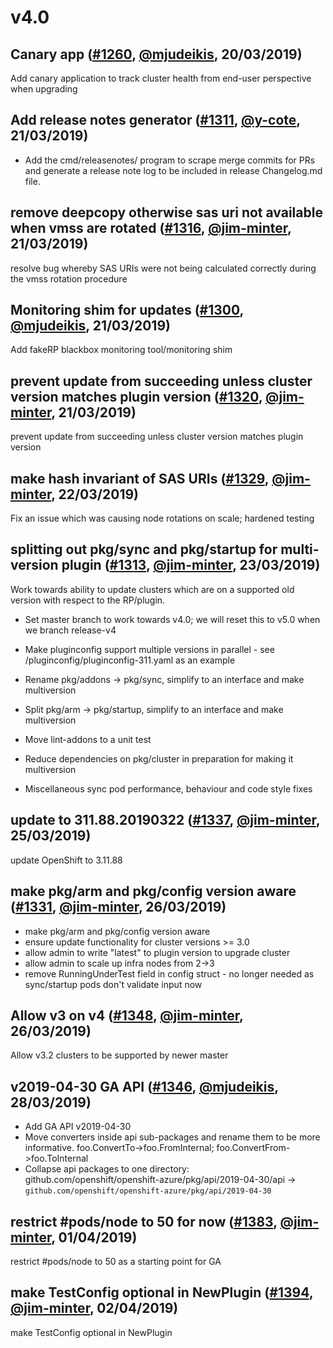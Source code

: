 # v4.0

## Canary app ([#1260](https://github.com/openshift/openshift-azure/pull/1260), [@mjudeikis](https://github.com/mjudeikis), 20/03/2019)

Add canary application to track cluster health from end-user perspective when upgrading


## Add release notes generator ([#1311](https://github.com/openshift/openshift-azure/pull/1311), [@y-cote](https://github.com/y-cote), 21/03/2019)

- Add the cmd/releasenotes/ program to scrape merge commits for PRs and generate a release note log to be included in release Changelog.md file.


## remove deepcopy otherwise sas uri not available when vmss are rotated ([#1316](https://github.com/openshift/openshift-azure/pull/1316), [@jim-minter](https://github.com/jim-minter), 21/03/2019)

resolve bug whereby SAS URIs were not being calculated correctly during the vmss rotation procedure


## Monitoring shim for updates ([#1300](https://github.com/openshift/openshift-azure/pull/1300), [@mjudeikis](https://github.com/mjudeikis), 21/03/2019)

Add fakeRP blackbox monitoring tool/monitoring shim


## prevent update from succeeding unless cluster version matches plugin version ([#1320](https://github.com/openshift/openshift-azure/pull/1320), [@jim-minter](https://github.com/jim-minter), 21/03/2019)

prevent update from succeeding unless cluster version matches plugin version


## make hash invariant of SAS URIs ([#1329](https://github.com/openshift/openshift-azure/pull/1329), [@jim-minter](https://github.com/jim-minter), 22/03/2019)

Fix an issue which was causing node rotations on scale; hardened testing


## splitting out pkg/sync and pkg/startup for multi-version plugin ([#1313](https://github.com/openshift/openshift-azure/pull/1313), [@jim-minter](https://github.com/jim-minter), 23/03/2019)

Work towards ability to update clusters which are on a supported old version
with respect to the RP/plugin.

* Set master branch to work towards v4.0; we will reset this to v5.0 when we
  branch release-v4

* Make pluginconfig support multiple versions in parallel - see
  /pluginconfig/pluginconfig-311.yaml as an example

* Rename pkg/addons -> pkg/sync, simplify to an interface and make multiversion

* Split pkg/arm -> pkg/startup, simplify to an interface and make multiversion

* Move lint-addons to a unit test

* Reduce dependencies on pkg/cluster in preparation for making it multiversion

* Miscellaneous sync pod performance, behaviour and code style fixes


## update to 311.88.20190322 ([#1337](https://github.com/openshift/openshift-azure/pull/1337), [@jim-minter](https://github.com/jim-minter), 25/03/2019)

update OpenShift to 3.11.88


## make pkg/arm and pkg/config version aware ([#1331](https://github.com/openshift/openshift-azure/pull/1331), [@jim-minter](https://github.com/jim-minter), 26/03/2019)

* make pkg/arm and pkg/config version aware
* ensure update functionality for cluster versions >= 3.0
* allow admin to write "latest" to plugin version to upgrade cluster
* allow admin to scale up infra nodes from 2->3
* remove RunningUnderTest field in config struct - no longer needed as sync/startup pods don't validate input now


## Allow v3 on v4 ([#1348](https://github.com/openshift/openshift-azure/pull/1348), [@jim-minter](https://github.com/jim-minter), 26/03/2019)

Allow v3.2 clusters to be supported by newer master


## v2019-04-30 GA API ([#1346](https://github.com/openshift/openshift-azure/pull/1346), [@mjudeikis](https://github.com/mjudeikis), 28/03/2019)

- Add GA API v2019-04-30
- Move converters inside api sub-packages and rename them to be more informative.
foo.ConvertTo->foo.FromInternal; foo.ConvertFrom->foo.ToInternal
- Collapse api packages to one directory:  github.com/openshift/openshift-azure/pkg/api/2019-04-30/api -> `github.com/openshift/openshift-azure/pkg/api/2019-04-30`


## restrict #pods/node to 50 for now ([#1383](https://github.com/openshift/openshift-azure/pull/1383), [@jim-minter](https://github.com/jim-minter), 01/04/2019)

restrict #pods/node to 50 as a starting point for GA


## make TestConfig optional in NewPlugin ([#1394](https://github.com/openshift/openshift-azure/pull/1394), [@jim-minter](https://github.com/jim-minter), 02/04/2019)

make TestConfig optional in NewPlugin


